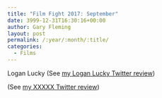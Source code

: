 ```yaml
---
title: "Film Fight 2017: September"
date: 3999-12-31T16:30:16+00:00
author: Gary Fleming
layout: post
permalink: /:year/:month/:title/
categories:
  - Films
---
```


Logan Lucky (See [my Logan Lucky Twitter review](https://twitter.com/garyfleming/status/904339930318503937))


(See [my XXXXX Twitter review]())
